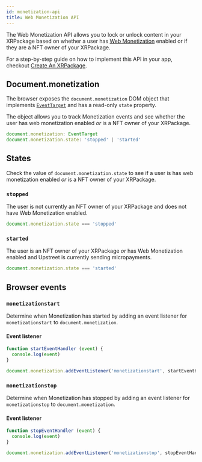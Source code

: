 ```yaml
---
id: monetization-api
title: Web Monetization API
---
```


The Web Monetization API allows you to lock or unlock content in your XRPackage based on whether a user has [Web Monetization](https://webmonetization.org/) enabled or if they are a NFT owner of your XRPackage.

For a step-by-step guide on how to implement this API in your app, checkout [Create An XRPackage](./creating-an-xrpk.md).

## Document.monetization

The browser exposes the `document.monetization` DOM object that implements
[`EventTarget`](https://developer.mozilla.org/en-US/docs/Web/API/EventTarget)
and has a read-only `state` property.

The object allows you to track Monetization events and see whether the user has web monetization enabled *or* is a NFT owner of your XRPackage.

```js
document.monetization: EventTarget
document.monetization.state: 'stopped' | 'started'
```

## States

Check the value of `document.monetization.state` to see if a user is has web monetization enabled *or* is a NFT owner of your XRPackage.

### `stopped`

The user is not currently an NFT owner of your XRPackage and does not have Web Monetization enabled.

```js
document.monetization.state === 'stopped'
```

### `started`

The user is an NFT owner of your XRPackage *or* has Web Monetization enabled and Upstreet is currently sending micropayments.

```js
document.monetization.state === 'started'
```

## Browser events


### `monetizationstart`

Determine when Monetization has started by adding an event
listener for `monetizationstart` to `document.monetization`.

#### Event listener

```js
function startEventHandler (event) {
  console.log(event)
}

document.monetization.addEventListener('monetizationstart', startEventHandler)
```

### `monetizationstop`

Determine when Monetization has stopped by adding an event listener for
`monetizationstop` to `document.monetization`.

#### Event listener

```js
function stopEventHandler (event) {
  console.log(event)
}

document.monetization.addEventListener('monetizationstop', stopEventHandler)
```

